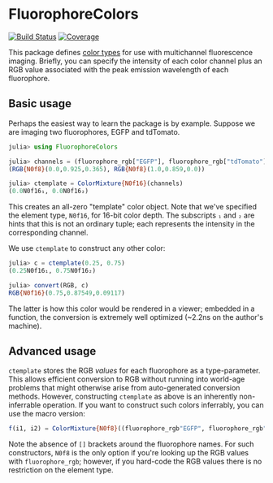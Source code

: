 # FluorophoreColors

[![Build Status](https://github.com/JuliaImages/FluorophoreColors.jl/actions/workflows/CI.yml/badge.svg?branch=main)](https://github.com/JuliaImages/FluorophoreColors.jl/actions/workflows/CI.yml?query=branch%3Amain)
[![Coverage](https://codecov.io/gh/JuliaImages/FluorophoreColors.jl/branch/main/graph/badge.svg)](https://codecov.io/gh/JuliaImages/FluorophoreColors.jl)

This package defines [color types](https://github.com/JuliaGraphics/ColorTypes.jl) for use with multichannel fluorescence imaging. Briefly, you can specify the intensity of each color channel plus an RGB value associated with the peak emission
wavelength of each fluorophore.

## Basic usage

Perhaps the easiest way to learn the package is by example. Suppose we are imaging two fluorophores, EGFP and tdTomato.

```julia
julia> using FluorophoreColors

julia> channels = (fluorophore_rgb["EGFP"], fluorophore_rgb["tdTomato"])
(RGB{N0f8}(0.0,0.925,0.365), RGB{N0f8}(1.0,0.859,0.0))

julia> ctemplate = ColorMixture{N0f16}(channels)
(0.0N0f16₁, 0.0N0f16₂)
```

This creates an all-zero "template" color object. Note that we've specified the element type, `N0f16`, for 16-bit color depth.
The subscripts `₁` and `₂` are hints that this is not an ordinary tuple; each represents the intensity in the corresponding channel.

We use `ctemplate` to construct any other color:

```julia
julia> c = ctemplate(0.25, 0.75)
(0.25N0f16₁, 0.75N0f16₂)

julia> convert(RGB, c)
RGB{N0f16}(0.75,0.87549,0.09117)
```

The latter is how this color would be rendered in a viewer; embedded in a function, the conversion is extremely well optimized (~2.2ns on the author's machine).

## Advanced usage

`ctemplate` stores the RGB *values* for each fluorophore as a type-parameter. This allows efficient conversion to RGB
without running into world-age problems that might otherwise arise from auto-generated conversion methods.
However, constructing `ctemplate` as above is an inherently non-inferrable operation. If you want to construct such colors
inferrably, you can use the macro version:

```julia
f(i1, i2) = ColorMixture{N0f8}((fluorophore_rgb"EGFP", fluorophore_rgb"tdTomato"), (i1, i2))
```

Note the absence of `[]` brackets around the fluorophore names. For such constructors, `N0f8` is the only option if you're
looking up the RGB values with `fluorophore_rgb`; however, if you hard-code the RGB values there is no restriction
on the element type.
